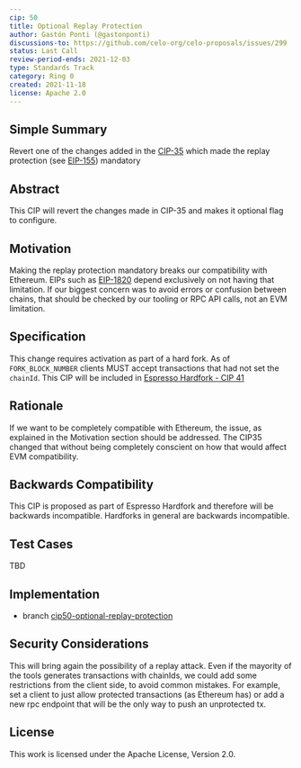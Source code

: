 ```yaml
---
cip: 50
title: Optional Replay Protection
author: Gastón Ponti (@gastonponti)
discussions-to: https://github.com/celo-org/celo-proposals/issues/299
status: Last Call
review-period-ends: 2021-12-03
type: Standards Track
category: Ring 0
created: 2021-11-18
license: Apache 2.0
---
```


## Simple Summary

Revert one of the changes added in the [CIP-35](https://github.com/celo-org/celo-proposals/blob/master/CIPS/cip-0035.md) which made the replay protection (see [EIP-155](https://github.com/ethereum/EIPs/blob/master/EIPS/eip-155.md)) mandatory

## Abstract

This CIP will revert the changes made in CIP-35 and makes it optional flag to configure.

## Motivation

Making the replay protection mandatory breaks our compatibility with Ethereum. EIPs such as [EIP-1820](https://github.com/ethereum/EIPs/blob/master/EIPS/eip-1820.md) depend exclusively on not having that limitation. If our biggest concern was to avoid errors or confusion between chains, that should be checked by our tooling or RPC API calls, not an EVM limitation.

## Specification

This change requires activation as part of a hard fork. As of `FORK_BLOCK_NUMBER` clients MUST accept transactions that had not set the `chainId`. This CIP will be included in [Espresso Hardfork - CIP 41](https://github.com/celo-org/celo-proposals/blob/master/CIPs/cip-0041.md)

## Rationale

If we want to be completely compatible with Ethereum, the issue, as explained in the Motivation section should be addressed. The CIP35 changed that without being completely conscient on how that would affect EVM compatibility.

## Backwards Compatibility

This CIP is proposed as part of Espresso Hardfork and therefore will be backwards incompatible. Hardforks in general are backwards incompatible.

## Test Cases

TBD

## Implementation

- branch [cip50-optional-replay-protection](https://github.com/celo-org/celo-blockchain/tree/gastonponti/cip50-optional-replay-protection)

## Security Considerations

This will bring again the possibility of a replay attack. Even if the mayority of the tools generates transactions with chainIds, we could add some restrictions from the client side, to avoid common mistakes. For example, set a client to just allow protected transactions (as Ethereum has) or add a new rpc endpoint that will be the only way to push an unprotected tx.

## License

This work is licensed under the Apache License, Version 2.0.
